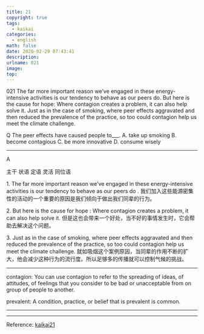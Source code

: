 ```yaml
---
title: 21
copyright: true
tags:
  - kaikai
categories:
  - english
math: false
date: 2020-02-29 07:43:41
description:
urlname: 021
image:
top:
---
```

<span id="inline-yellow">021</span>
The far more important reason we’ve engaged in these energy-intensive activities is our tendency to behave as our peers do. But here is the cause for hope: Where contagion creates a problem, it can also help solve it. Just as in the case of smoking, where peer effects aggravated and then reduced the prevalence of the practice, so too could contagion help us meet the climate challenge.


<span id="inline-blue">Q</span>
The peer effects have caused people to___.
A. take up smoking
B. become contagious
C. be more innovative
D. consume wisely

---

<!--more-->

<span id="inline-toc">A</span>


<span id="inline-yellow">主干</span>
<span id="inline-green">状语</span>
<span id="inline-red">定语</span>
<span id="inline-blue">灵活</span>
<span id="inline-purple">同位语</span>

<span id="inline-toc">1.</span>
<span id="inline-yellow">The far more important reason</span> <span id="inline-red"> we’ve engaged in these energy-intensive activities</span>  <span id="inline-yellow">is our tendency to behave as our peers do</span> .
我们加入这些能源密集性的活动的一个重要的原因是我们倾向于做出我们同辈的行为。



<span id="inline-toc">2.</span>
<span id="inline-yellow"> But here is the cause for hope</span> : Where contagion creates a problem, it can also help solve it.
但是这也会带来一个好处，当不好的事情发生时，它会帮助去解决这个问题。


<span id="inline-toc">3.</span> 
Just as in the case of smoking, where peer effects aggravated and then reduced the prevalence of the practice, so too could contagion help us meet the climate challenge.
就如吸烟这个案例原因，当同辈的作用不断的扩大，他会减少这种行为的流行度。所以足够多的传播就可以控制气候的挑战。


---

<span id="inline-green">contagion</span>:
You can use contagion to refer to the spreading of ideas, of attitudes, of feelings that you consider to be bad or unacceptable from on group of people to another.

<span id="inline-green">prevalent</span>:
A condition, practice, or belief that is prevalent is common.

---



---
Reference:
[kaikai21](https://mp.weixin.qq.com/s/aKbplzWonucDfsQ1xtQOtg)
